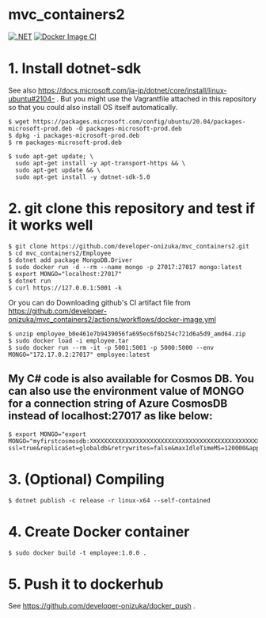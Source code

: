 # mvc_containers2
[![.NET](https://github.com/developer-onizuka/mvc_containers2/actions/workflows/dotnet.yml/badge.svg)](https://github.com/developer-onizuka/mvc_containers2/actions/workflows/dotnet.yml)
[![Docker Image CI](https://github.com/developer-onizuka/mvc_containers2/actions/workflows/docker-image.yml/badge.svg)](https://github.com/developer-onizuka/mvc_containers2/actions/workflows/docker-image.yml)

# 1. Install dotnet-sdk
See also https://docs.microsoft.com/ja-jp/dotnet/core/install/linux-ubuntu#2104- .
But you might use the Vagrantfile attached in this repository so that you could also install OS itself automatically.
```
$ wget https://packages.microsoft.com/config/ubuntu/20.04/packages-microsoft-prod.deb -O packages-microsoft-prod.deb
$ dpkg -i packages-microsoft-prod.deb
$ rm packages-microsoft-prod.deb

$ sudo apt-get update; \
  sudo apt-get install -y apt-transport-https && \
  sudo apt-get update && \
  sudo apt-get install -y dotnet-sdk-5.0
```

# 2. git clone this repository and test if it works well
```
$ git clone https://github.com/developer-onizuka/mvc_containers2.git
$ cd mvc_containers2/Employee
$ dotnet add package MongoDB.Driver
$ sudo docker run -d --rm --name mongo -p 27017:27017 mongo:latest
$ export MONGO="localhost:27017"
$ dotnet run
$ curl https://127.0.0.1:5001 -k
```
Or you can do Downloading github's CI artifact file from https://github.com/developer-onizuka/mvc_containers2/actions/workflows/docker-image.yml
```
$ unzip employee_b0e461e7b9439056fa695ec6f6b254c721d6a5d9_amd64.zip
$ sudo docker load -i employee.tar
$ sudo docker run --rm -it -p 5001:5001 -p 5000:5000 --env MONGO="172.17.0.2:27017" employee:latest
```

My C# code is also available for Cosmos DB. You can also use the environment value of MONGO for a connection string of Azure CosmosDB instead of localhost:27017 as like below:
---
```
$ export MONGO="export MONGO="myfirstcosmosdb:XXXXXXXXXXXXXXXXXXXXXXXXXXXXXXXXXXXXXXXXXXXXXXXXXXXXXXXXXXXXXXXXXXXXXXXXXXXXXXXXXXXXXX==@myfirstcosmosdb.mongo.cosmos.azure.com:10255/?ssl=true&replicaSet=globaldb&retrywrites=false&maxIdleTimeMS=120000&appName=@myfirstcosmosdb@"
```

# 3. (Optional) Compiling
```
$ dotnet publish -c release -r linux-x64 --self-contained
```

# 4. Create Docker container
```
$ sudo docker build -t employee:1.0.0 .
```

# 5. Push it to dockerhub
See https://github.com/developer-onizuka/docker_push .

